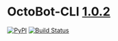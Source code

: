 # OctoBot-CLI [1.0.2](https://github.com/Drakkar-Software/OctoBot-CLI/blob/master/CHANGELOG.md)
[![PyPI](https://img.shields.io/pypi/v/OctoBot-CLI.svg)](https://pypi.python.org/pypi/OctoBot-CLI/)
[![Build Status](https://api.travis-ci.com/Drakkar-Software/OctoBot-CLI.svg?branch=master)](https://travis-ci.com/Drakkar-Software/OctoBot-CLI)
